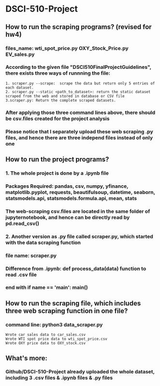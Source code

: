 # DSCI-510-Project
## How to run the scraping programs? (revised for hw4)
### files_name: wti_spot_price.py   OXY_Stock_Price.py    EV_sales.py
### According to the given file "DSCI510FinalProjectGuidelines", there exists three ways of runnning the file:
	1. scraper.py --scrape:  scrape the data but return only 5 entries of each dataset.
	2. scraper.py --static <path_to_dataset>: return the static dataset scraped from the web and stored in database or CSV file
	3.scraper.py: Return the complete scraped datasets. 
### After applying those three command lines above, there should be csv.files created for the project analysis
### Please notice that I separately upload these web scraping .py files, and hence there are three independ files instead of only one


## How to run the project programs?
### 1. The whole project is done by a .ipynb file
### Packages Required: pandas, csv, numpy, yfinance, matplotlib.pyplot, requests, beautifulsoup, datetime, seaborn, statsmodels.api, statsmodels.formula.api, mean, stats
### The web-scraping csv.files are located in the same folder of jupyternotebook, and hence can be directly read  by pd.read_csv()
### 2. Another version as .py file called scraper.py, which started with the data scraping function
### file name: scraper.py
### Difference from .ipynb: def process_data(data) function to read .csv file
###                         end with  if __name__ == '__main__': main()

## How to run the scraping file, which includes three web scraping function in one file?
### command line: python3 data_scraper.py
	Wrote car sales data to car_sales.csv
	Wrote WTI spot price data to wti_spot_price.csv
	Wrote OXY price data to OXY_stock.csv

## What's more:
### Github/DSCI-510-Project already uploaded the whole dataset, including 3 .csv files & .ipynb files & .py files
